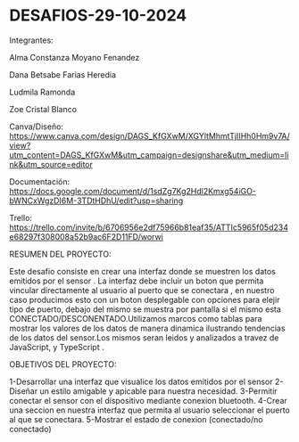 # DESAFIOS-29-10-2024

Integrantes: 

Alma Constanza Moyano Fenandez

Dana Betsabe Farias Heredia 

Ludmila Ramonda

Zoe Cristal Blanco



Canva/Diseño: https://www.canva.com/design/DAGS_KfGXwM/XGYltMhmtTjIIHh0Hm9v7A/view?utm_content=DAGS_KfGXwM&utm_campaign=designshare&utm_medium=link&utm_source=editor

Documentación: https://docs.google.com/document/d/1sdZg7Kg2Hdl2Kmxg54iGO-bWNCxWgzDI6M-3TDtHDhU/edit?usp=sharing

Trello: https://trello.com/invite/b/6706956e2df75966b81eaf35/ATTIc5965f05d234e68297f308008a52b9ac6F2D11FD/worwi



RESUMEN DEL PROYECTO: 

Este desafio consiste en crear una interfaz  donde se muestren los datos emitidos por el sensor . La interfaz debe incluir un boton que permita
vincular directamente al usuario al puerto que se conectara , en nuestro caso producimos esto con un boton desplegable con opciones para elejir 
tipo de puerto, debajo del mismo se muestra por pantalla si el mismo esta CONECTADO/DESCONENTADO.Utilizamos marcos como tablas para mostrar los valores 
de los datos de manera dinamica ilustrando tendencias de los datos del sensor.Los mismos seran leidos y analizados a travez de JavaScript, y TypeScript . 


OBJETIVOS DEL PROYECTO:

1-Desarrollar una interfaz que visualice los datos emitidos por el sensor
2- Diseñar un estilo amigable y apicable para nuestra necesidad.
3-Permitir conectar el sensor con  el dispositivo mediante conexion bluetooth.
4-Crear una seccion en nuestra interfaz que permita al usuario seleccionar el puerto al que se conectara.
5-Mostrar el estado de conexion (conectado/no conectado)


